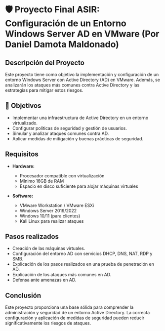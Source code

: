 # 🛡️ Proyecto Final ASIR: Configuración de un Entorno Windows Server AD en VMware (Por Daniel Damota Maldonado)

## Descripción del Proyecto
Este proyecto tiene como objetivo la implementación y configuración de un entorno Windows Server con Active Directory (AD) en VMware. Además, se analizarán los ataques más comunes contra Active Directory y las estrategias para mitigar estos riesgos.

## 🎯 Objetivos
- Implementar una infraestructura de Active Directory en un entorno virtualizado.
- Configurar políticas de seguridad y gestión de usuarios.
- Simular y analizar ataques comunes contra AD.
- Aplicar medidas de mitigación y buenas prácticas de seguridad.

## Requisitos
- **Hardware:**
  - Procesador compatible con virtualización
  - Mínimo 16GB de RAM
  - Espacio en disco suficiente para alojar máquinas virtuales

- **Software:**
  - VMware Workstation / VMware ESXi
  - Windows Server 2019/2022
  - Windows 10/11 (para clientes)
  - Kali Linux para realizar ataques

## Pasos realizados
  - Creación de las máquinas virtuales.
  - Configuración del entorno AD con servicios DHCP, DNS, NAT, RDP y SMB.
  - Explicación de los pasos realizados en una prueba de penetración en AD.
  - Explicación de los ataques más comunes en AD.
  - Defensa ante amenazas en AD.

## Conclusión
Este proyecto proporciona una base sólida para comprender la administración y seguridad de un entorno Active Directory. La correcta configuración y aplicación de medidas de seguridad pueden reducir significativamente los riesgos de ataques.
